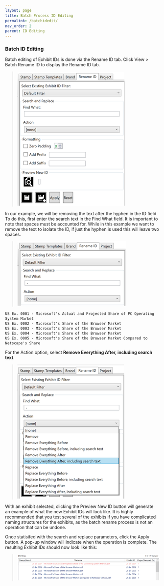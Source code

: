 ```yaml
---
layout: page
title: Batch Process ID Editing
permalink: /batchidedit/
nav_order: 2
parent: ID Editing
---
```


### Batch ID Editing

Batch editing of Exhibit IDs is done via the Rename ID tab.  Click View > Batch Rename ID to display the Rename ID tab.

> ![Screen Grab - Rename ID Tab](../../assets/id_editing_assets/idedit_02_renameidtab.png)

In our example, we will be removing the text after the hyphen in the ID field.  To do this, first enter the search text in the Find What field.  It is important to note that spaces must be accounted for.  While in this example we want to remove the text to isolate the ID, if just the hyphen is used this will leave two spaces.

> ![Screen Grab - Find Space Hyphen Space](../../assets/id_editing_assets/idedit_03_findspacehyphenspace.png)

```
US Ex. 0001 - Microsoft's Actual and Projected Share of PC Operating System Market
US Ex. 0002 - Microsoft's Share of the Browser Market
US Ex. 0003 - MIcrosoft's Share of the Browser Market
US Ex. 0004 - Microsoft's Share of the Browser Market
US Ex. 0005 - Microsoft's Share of the Browser Market Compared to Netscape's Share
```

For the Action option, select **Remove Everything After, including search text**.

> ![Screen Grab - Remove Everything After](../../assets/id_editing_assets/idedit_04_removeeverythingincluding.png)

With an exhibit selected, clicking the Preview New ID button will generate an example of what the new Exhibit IDs will look like.  It is highly recommended that you test several of the exhibits if you have complicated naming structures for the exhibits, as the batch rename process is not an operation that can be undone.

Once statisifed with the search and replace parameters, click the Apply button.  A pop-up window will indicate when the operation is complete.  The resulting Exhibit IDs should now look like this:

> ![Screen Grab - Remove Everythying After](../../assets/id_editing_assets/idedit_05_result.png)